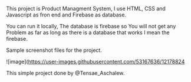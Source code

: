 This project is Product Managment System, I use HTML, CSS and Javascript as fron end and Firebase as database.

You can run it locally, The database is firebase so You will not get any Problem as far as long as there is a database that works I mean the firebase.

Sample screenshot files for the project.

![image](https://user-images.githubusercontent.com/53167636/12178824

This simple project done by @Tensae_Aschalew.